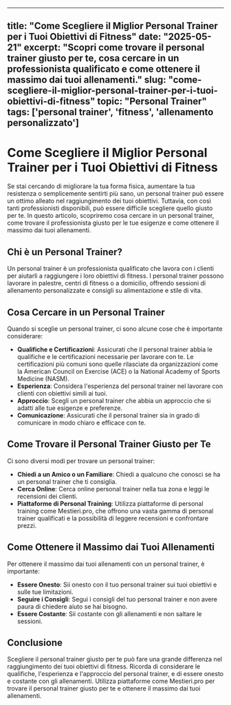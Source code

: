 
---
title: "Come Scegliere il Miglior Personal Trainer per i Tuoi Obiettivi di Fitness"
date: "2025-05-21"
excerpt: "Scopri come trovare il personal trainer giusto per te, cosa cercare in un professionista qualificato e come ottenere il massimo dai tuoi allenamenti."
slug: "come-scegliere-il-miglior-personal-trainer-per-i-tuoi-obiettivi-di-fitness"
topic: "Personal Trainer"
tags: ['personal trainer', 'fitness', 'allenamento personalizzato']
---

# Come Scegliere il Miglior Personal Trainer per i Tuoi Obiettivi di Fitness

Se stai cercando di migliorare la tua forma fisica, aumentare la tua resistenza o semplicemente sentirti più sano, un personal trainer può essere un ottimo alleato nel raggiungimento dei tuoi obiettivi. Tuttavia, con così tanti professionisti disponibili, può essere difficile scegliere quello giusto per te. In questo articolo, scopriremo cosa cercare in un personal trainer, come trovare il professionista giusto per le tue esigenze e come ottenere il massimo dai tuoi allenamenti.

## Chi è un Personal Trainer?

Un personal trainer è un professionista qualificato che lavora con i clienti per aiutarli a raggiungere i loro obiettivi di fitness. I personal trainer possono lavorare in palestre, centri di fitness o a domicilio, offrendo sessioni di allenamento personalizzate e consigli su alimentazione e stile di vita.

## Cosa Cercare in un Personal Trainer

Quando si sceglie un personal trainer, ci sono alcune cose che è importante considerare:

* **Qualifiche e Certificazioni**: Assicurati che il personal trainer abbia le qualifiche e le certificazioni necessarie per lavorare con te. Le certificazioni più comuni sono quelle rilasciate da organizzazioni come la American Council on Exercise (ACE) o la National Academy of Sports Medicine (NASM).
* **Esperienza**: Considera l'esperienza del personal trainer nel lavorare con clienti con obiettivi simili ai tuoi.
* **Approccio**: Scegli un personal trainer che abbia un approccio che si adatti alle tue esigenze e preferenze.
* **Comunicazione**: Assicurati che il personal trainer sia in grado di comunicare in modo chiaro e efficace con te.

## Come Trovare il Personal Trainer Giusto per Te

Ci sono diversi modi per trovare un personal trainer:

* **Chiedi a un Amico o un Familiare**: Chiedi a qualcuno che conosci se ha un personal trainer che ti consiglia.
* **Cerca Online**: Cerca online personal trainer nella tua zona e leggi le recensioni dei clienti.
* **Piattaforme di Personal Training**: Utilizza piattaforme di personal training come Mestieri.pro, che offrono una vasta gamma di personal trainer qualificati e la possibilità di leggere recensioni e confrontare prezzi.

## Come Ottenere il Massimo dai Tuoi Allenamenti

Per ottenere il massimo dai tuoi allenamenti con un personal trainer, è importante:

* **Essere Onesto**: Sii onesto con il tuo personal trainer sui tuoi obiettivi e sulle tue limitazioni.
* **Seguire i Consigli**: Segui i consigli del tuo personal trainer e non avere paura di chiedere aiuto se hai bisogno.
* **Essere Costante**: Sii costante con gli allenamenti e non saltare le sessioni.

## Conclusione

Scegliere il personal trainer giusto per te può fare una grande differenza nel raggiungimento dei tuoi obiettivi di fitness. Ricorda di considerare le qualifiche, l'esperienza e l'approccio del personal trainer, e di essere onesto e costante con gli allenamenti. Utilizza piattaforme come Mestieri.pro per trovare il personal trainer giusto per te e ottenere il massimo dai tuoi allenamenti.
